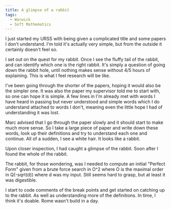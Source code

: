 ```yaml
---
title: A glimpse of a rabbit
tags:
  - Warwick
  - Soft Mathematics
---
```


I just started my URSS with being given a complicated title and some papers I don't understand. I'm told it's actually very simple, but from the outside it certainly doesn't feel so.

I set out on the quest for my rabbit. Once I see the fluffy tail of the rabbit, and can identify which one is the right rabbit. It's simply a question of going down the rabbit hole, until nothing makes sense without 4/5 hours of explaining. This is what I feel research will be like.

I've been going through the shorter of the papers, hoping it would also be the simpler one. It was also the paper my supervisor told me to start with, so one can hope it is simple. A few lines in I'm already met with words I have heard in passing but never understood and simple words which I do understand attached to words I don't, meaning even the little hope I had of understanding it was lost.

Marc advised that I go through the paper slowly and it should start to make much more sense. So I take a large piece of paper and write down these words, look up their definitions and try to understand each one and continue. All of a sudden, I see a white hair. It looks like a rabbit.

Upon closer inspection, I had caught a glimpse of the rabbit. Soon after I found the whole of the rabbit.

The rabbit, for those wondering, was I needed to compute an initial "Perfect Form" given from a brute force search in O^2 where O is the maximal order in Q(-sqrt(d)) where d was my input. Still seems hard to grasp, but at least it was digestible.

I start to code comments of the break points and get started on catching up to the rabbit. As well as understanding more of the definitions. In time, I think it's doable. Rome wasn't build in a day.
